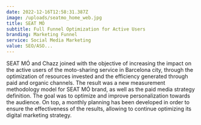 ```yaml
---
date: 2022-12-16T12:58:31.387Z
image: /uploads/seatmo_home_web.jpg
title: SEAT MÓ
subtitle: Full Funnel Optimization for Active Users
branding: Marketing Funnel
service: Social Media Marketing
value: SEO/ASO...
---
```


SEAT MÓ and Chazz joined with the objective of increasing the impact on the active users of the moto-sharing service in Barcelona city, through the optimization of resources invested and the efficiency generated through paid and organic channels. The result was a new measurement methodology model for SEAT MÓ brand, as well as the paid media strategy definition. The goal was to optimize and improve personalization towards the audience. On top, a monthly planning has been developed in order to ensure the effectiveness of the results, allowing to continue optimizing its digital marketing strategy.
